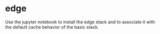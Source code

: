 # edge

Use the jupyter notebook to install the edge stack and to associate it with the default cache behavior of the basic stack.